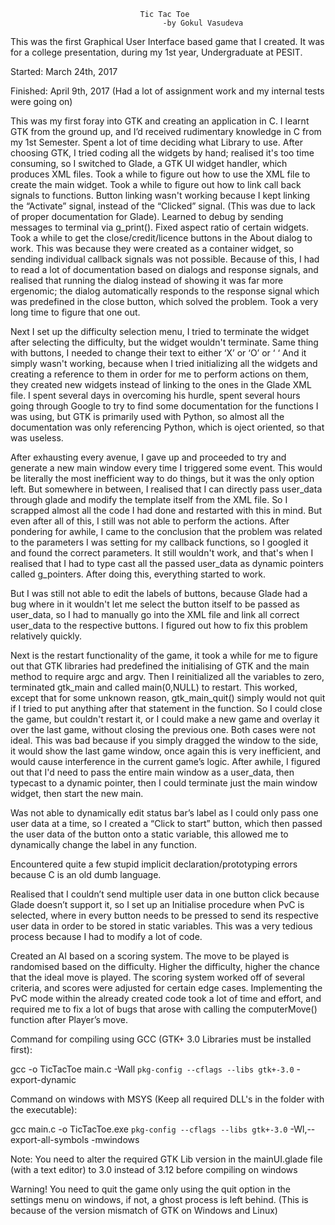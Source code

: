                               ﻿   Tic Tac Toe
                                      -by Gokul Vasudeva


This was the first Graphical User Interface based game that I created.
It was for a college presentation, during my 1st year, Undergraduate at PESIT.

Started: March 24th, 2017

Finished: April 9th, 2017  (Had a lot of assignment work and my internal tests were going on)


This was my first foray into GTK and creating an application in C.
I learnt GTK from the ground up, and I’d received rudimentary knowledge in C from my 1st Semester.
Spent a lot of time deciding what Library to use.
After choosing GTK, I tried coding all the widgets by hand; realised it's
too time consuming, so I switched to Glade, a GTK UI widget handler, which produces XML files.
Took a while to figure out how to use the XML file to create the
main widget.
Took a while to figure out how to link call back signals to functions.
Button linking wasn't working because I kept linking the “Activate” signal, instead of the
“Clicked” signal. (This was due to lack of proper documentation for Glade).
Learned to debug by sending messages to terminal via g_print().
Fixed aspect ratio of certain widgets.
Took a while to get the close/credit/licence buttons in the About dialog to work.
This was because they were created as a container widget, so sending individual
callback signals was not possible. Because of this, I had to read a lot of
documentation based on dialogs and response signals, and realised that
running the dialog instead of showing it was far more ergenomic;
the dialog automatically responds to the response signal which was predefined in the close button,
which solved the problem. Took a very long time to figure that one out.


Next I set up the difficulty selection menu, I tried to terminate the
widget after selecting the difficulty, but the widget wouldn't terminate.
Same thing with buttons, I needed to change their text to either ‘X’ or ‘O’ or ‘ ‘
And it simply wasn't working, because when I tried initializing all the widgets
and creating a reference to them in order for me to perform actions on them, 
they created new widgets instead of linking to the ones in the Glade XML file.
I spent several days in overcoming his hurdle, spent several hours going through 
Google to try to find some documentation for the functions I was using, but GTK
is primarily used with Python, so almost all the documentation was only referencing Python,
which is oject oriented, so that was useless.


After exhausting every avenue, I gave up and proceeded to try and generate
a new main window every time I triggered some event. This would be literally the
most inefficient way to do things, but it was the only option left.
But somewhere in between, I realised that I can directly pass user_data through
glade and modify the template itself from the XML file.
So I scrapped almost all the code I had done and restarted with this in mind.
But even after all of this, I still was not able to perform the actions.
After pondering for awhile, I came to the conclusion that the problem was
related to the parameters I was setting for my callback functions, so I googled
it and found the correct parameters. It still wouldn't work, and that's when I
realised that I had to type cast all the passed user_data as dynamic pointers
called g_pointers. After doing this, everything started to work.


But I was still not able to edit the labels of buttons, because Glade had a bug
where in it wouldn't let me select the button itself to be passed as user_data,
so I had to manually go into the XML file and link all correct user_data to the
respective buttons. I figured out how to fix this problem relatively quickly.


Next is the restart functionality of the game, it took a while for me to figure
out that GTK libraries had predefined the initialising of GTK and the main method
to require argc and argv. Then I reinitialized all the variables to zero, terminated
gtk_main and called main(0,NULL) to restart. This worked, except that for some
unknown reason, gtk_main_quit() simply would not quit if I tried to put anything after that
statement in the function. So I could close the game, but couldn't restart it,
or I could make a new game and overlay it over the last game, without closing the previous one.
Both cases were not ideal.
This was bad because if you simply dragged the window to the side, it would show
the last game window, once again this is very inefficient, and would cause
interference in the current game’s logic. After awhile, I figured out that I'd need
to pass the entire main window as a user_data, then typecast to a dynamic pointer,
then I could terminate just the main window widget, then start the new main.


Was not able to dynamically edit status bar’s label as I could only pass one user data at a time,
so I created a “Click to start” button, which then passed the user data of the button onto a static variable,
this allowed me to dynamically change the label in any function.


Encountered quite a few stupid implicit declaration/prototyping errors because C is an old dumb language.


Realised that I couldn’t send multiple user data in one button click because Glade doesn’t support it,
so I set up an Initialise procedure when PvC is selected,
where in every button needs to be pressed to send its respective user data in order to be stored in static variables.
This was a very tedious process because I had to modify a lot of code.


Created an AI based on a scoring system. The move to be played is randomised based on the 
difficulty. Higher the difficulty, higher the chance that the ideal move is played. 
The scoring system worked off of several criteria, and scores were adjusted for certain edge cases.
Implementing the PvC mode within the already created code took a lot of time and effort,
and required me to fix a lot of bugs that arose with calling the computerMove() function after Player’s move.


Command for compiling using GCC (GTK+ 3.0 Libraries must be installed first):

gcc -o TicTacToe main.c -Wall `pkg-config --cflags --libs gtk+-3.0` -export-dynamic

Command on windows with MSYS (Keep all required DLL's in the folder with the executable):

gcc main.c -o TicTacToe.exe `pkg-config --cflags --libs gtk+-3.0` -Wl,--export-all-symbols -mwindows

Note: You need to alter the required GTK Lib version in the mainUI.glade file (with a text editor) to 3.0 instead of
3.12 before compiling on windows

Warning! You need to quit the game only using the quit option in the settings menu on windows, if not, a ghost process
is left behind. (This is because of the version mismatch of GTK on Windows and Linux)

